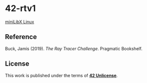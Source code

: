 # 42-rtv1

[miniLibX Linux](https://github.com/42Paris/minilibx-linux)

## Reference
Buck, Jamis (2019). *The Ray Tracer Challenge*. Pragmatic Bookshelf.

## License
This work is published under the terms of **[42 Unlicense](https://github.com/gcamerli/42unlicense)**.
